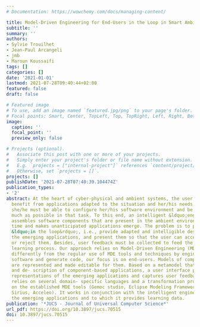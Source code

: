 ```yaml
---
# Documentation: https://wowchemy.com/docs/managing-content/

title: Model-Driven Engineering for End-Users in the Loop in Smart Ambient Systems
subtitle: ''
summary: ''
authors:
- Sylvie Trouilhet
- Jean-Paul Arcangeli
- jmb
- Maroun Koussaifi
tags: []
categories: []
date: '2021-01-01'
lastmod: 2021-07-28T09:40:44+02:00
featured: false
draft: false

# Featured image
# To use, add an image named `featured.jpg/png` to your page's folder.
# Focal points: Smart, Center, TopLeft, Top, TopRight, Left, Right, BottomLeft, Bottom, BottomRight.
image:
  caption: ''
  focal_point: ''
  preview_only: false

# Projects (optional).
#   Associate this post with one or more of your projects.
#   Simply enter your project's folder or file name without extension.
#   E.g. `projects = ["internal-project"]` references `content/project/deep-learning/index.md`.
#   Otherwise, set `projects = []`.
projects: []
publishDate: '2021-07-28T07:40:39.104474Z'
publication_types:
- '2'
abstract: At the heart of cyber-physical and ambient systems, the user should permanently
  benefit from applications adapted to the situation and her/his needs. To do this,
  she/he must be able to configure her/his software environment and be supported as
  much as possible in that task. To this end, an intelligent &ldquo;engine&rdquo;
  assembles software components that are present in the ambient environment at the
  time and makes unanticipated applications emerge. The problem is to put the user
  &ldquo;in the loop&rdquo;, i.e., provide adapted and intelligible descriptions of
  the emerging applications, and present them so that the user can accept, modify
  or reject them. Besides, user feedback must be collected to feed the engine&rsquo;s
  learning process. Our approach relies on Model-Driven Engineering (MDE). However,
  differently from the regular use of MDE tools and techniques by engineers to develop
  software and generate code, our focus is on end-users. Models of component assemblies
  are represented and made editable for them. Based on a metamodel that supports modeling
  and de- scription of component-based applications, a user interface provides multi-faceted
  representations of the emerging applications and captures user feedback. Our solution
  relies on several domain- specific languages and a transformation process, based
  on the established MDE tools (Gemoc studio, Eclipse Modeling Framework, EcoreTools,
  Sirius, Acceleo). It works in conjunction with the intelligent engine that builds
  the emerging applications and to which it provides learning data.
publication: '*JUCS - Journal of Universal Computer Science*'
url_pdf: https://doi.org/10.3897/jucs.70515
doi: 10.3897/jucs.70515
---
```

